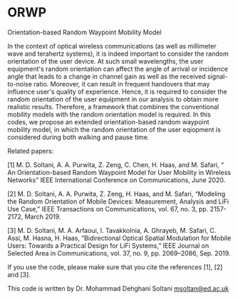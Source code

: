# ORWP
Orientation-based Random Waypoint Mobility Model

In the context of optical wireless communications (as well as millimeter wave and terahertz systems), it is indeed important to consider the random orientation of the user device. At such small wavelengths, the user equipment's random orientation can affect the angle of arrival or incidence angle that leads to a change in channel gain as well as the received signal-to-noise ratio. Moreover, it can result in frequent handovers that may influence user's quality of experience. Hence, it is required to consider the random orientation of the user equipment in our analysis to obtain more realistic results. 
Therefore, a framework that combines the conventional mobility models with the random orientation model is required.
In this codes, we propose an extended orientation-based random waypoint mobility model, in which the random orientation of the user eqiopment is considered during both walking and pause time. 

Related papers:

   [1] M. D. Soltani, A. A. Purwita, Z. Zeng, C. Chen, H. Haas, and M. Safari,
     “ An Orientation-based Random Waypoint Model for User Mobility in Wireless Networks” 
     IEEE International Conference on Communications, June 2020. 

   [2] M. D. Soltani, A. A. Purwita, Z. Zeng, H. Haas, and M. Safari,
      “Modeling the Random Orientation of Mobile Devices:  Measurement, Analysis and LiFi Use Case,”
      IEEE Transactions on Communications, vol. 67, no. 3, pp. 2157-2172, March 2019.

   [3] M. D. Soltani, M. A. Arfaoui, I. Tavakkolnia, A. Ghrayeb, M. Safari, C. Assi, M. Hasna, H. Haas, 
       “Bidirectional Optical Spatial Modulation for Mobile Users: Towards a Practical Design for LiFi Systems,” 
        IEEE Journal on Selected Area in Communications, vol. 37, no. 9, pp. 2069–2086, Sep. 2019.

If you use the code, please make sure that you cite the references [1], [2] and [3].

This code is written by Dr. Mohammad Dehghani Soltani
 msoltan@ed.ac.uk
